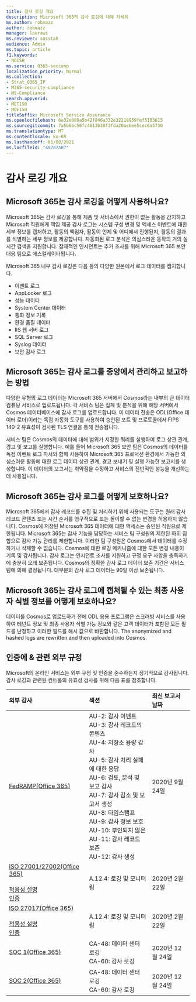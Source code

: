 ```yaml
---
title: 감사 로깅 개요
description: Microsoft 365의 감사 로깅에 대해 자세히
ms.author: robmazz
author: robmazz
manager: laurawi
ms.reviewer: sosstah
audience: Admin
ms.topic: article
f1.keywords:
- NOCSH
ms.service: O365-seccomp
localization_priority: Normal
ms.collection:
- Strat_O365_IP
- M365-security-compliance
- MS-Compliance
search.appverid:
- MET150
- MOE150
titleSuffix: Microsoft Service Assurance
ms.openlocfilehash: 6e32e089a5b42f846a332e32218959fef5103615
ms.sourcegitcommit: 7a5b6bc58fc4613b38f3fda20aebee5cec6a5730
ms.translationtype: MT
ms.contentlocale: ko-KR
ms.lasthandoff: 01/08/2021
ms.locfileid: "49787507"
---
```

# <a name="audit-logging-overview"></a>감사 로깅 개요

## <a name="how-does-microsoft-365-employ-audit-logging"></a>Microsoft 365는 감사 로깅을 어떻게 사용하나요?

Microsoft 365는 감사 로깅을 통해 제품 및 서비스에서 권한이 없는 활동을 감지하고 Microsoft 직원에게 책임 제공 감사 로그는 시스템 구성 변경 및 액세스 이벤트에 대한 세부 정보를 캡처하고, 활동의 책임자, 활동이 언제 및 어디에서 진행된지, 활동의 결과를 식별하는 세부 정보를 제공합니다. 자동화된 로그 분석은 의심스러운 동작의 거의 실시간 검색을 지원합니다. 잠재적인 인시던트는 추가 조사를 위해 Microsoft 365 보안 대응 팀으로 에스컬레이터됩니다.

Microsoft 365 내부 감사 로깅은 다음 등의 다양한 원본에서 로그 데이터를 캡처합니다.

- 이벤트 로그
- AppLocker 로그
- 성능 데이터
- System Center 데이터
- 통화 정보 기록
- 환경 품질 데이터
- IIS 웹 서버 로그
- SQL Server 로그
- Syslog 데이터
- 보안 감사 로그

## <a name="how-does-microsoft-365-centralize-and-report-on-audit-logs"></a>Microsoft 365는 감사 로그를 중앙에서 관리하고 보고하는 방법

다양한 유형의 로그 데이터는 Microsoft 365 서버에서 Cosmos라는 내부의 큰 데이터 컴퓨팅 서비스로 업로드됩니다. 각 서비스 팀은 집계 및 분석을 위해 해당 서버에서 Cosmos 데이터베이스에 감사 로그를 업로드합니다. 이 데이터 전송은 ODL(Office 데이터 로더)이라는 독점 자동화 도구를 사용하여 승인된 포트 및 프로토콜에서 FIPS 140-2 유효성이 검사된 TLS 연결을 통해 전송됩니다.

서비스 팀은 Cosmos의 데이터에 대해 범위가 지정한 쿼리를 실행하여 로그 상관 관계, 경고 및 보고를 실행합니다. 예를 들어 Microsoft 365 보안 팀은 Cosmos의 데이터를 독점 이벤트 로그 파서와 함께 사용하여 Microsoft 365 프로덕션 환경에서 가능한 의심스러운 활동에 대한 로그 데이터 상관 관계, 경고 보내기 및 실행 가능한 보고서를 생성합니다. 이 데이터의 보고서는 취약점을 수정하고 서비스의 전반적인 성능을 개선하는 데 사용됩니다.

## <a name="how-does-microsoft-365-protect-audit-logs"></a>Microsoft 365는 감사 로그를 어떻게 보호하나요?

Microsoft 365에서 감사 레코드를 수집 및 처리하기 위해 사용되는 도구는 원래 감사 레코드 콘텐츠 또는 시간 순서를 영구적으로 또는 돌이할 수 없는 변경을 허용하지 않습니다. Cosmos에 저장된 Microsoft 365 데이터에 대한 액세스는 승인된 직원으로 제한됩니다. Microsoft 365는 감사 기능을 담당하는 서비스 팀 구성원의 제한된 하위 집합으로 감사 기능 관리를 제한합니다. 이러한 팀 구성원은 Cosmos에서 데이터를 수정하거나 삭제할 수 없습니다. Cosmos에 대한 로깅 메커니즘에 대한 모든 변경 내용이 기록 및 감사됩니다. 감사 로그는 인시던트 조사를 지원하고 규정 요구 사항을 충족하기에 충분히 오래 보존됩니다. Cosmos의 정확한 감사 로그 데이터 보존 기간은 서비스 팀에 의해 결정됩니다. 대부분의 감사 로그 데이터는 90일 이상 보존됩니다.

## <a name="how-does-microsoft-365-protect-end-user-identifiable-information-that-may-be-captured-in-audit-logs"></a>Microsoft 365는 감사 로그에 캡처될 수 있는 최종 사용자 식별 정보를 어떻게 보호하나요?

데이터를 Cosmos로 업로드하기 전에 ODL 응용 프로그램은 스크러빙 서비스를 사용하여 테넌트 정보 및 최종 사용자 식별 가능 정보와 같은 고객 데이터가 포함된 모든 필드를 난청하고 이러한 필드를 해시 값으로 바환합니다. The anonymized and hashed logs are rewritten and then uploaded into Cosmos.

## <a name="related-external-regulations--certifications"></a>인증에 & 관련 외부 규정

Microsoft의 온라인 서비스는 외부 규정 및 인증을 준수하는지 정기적으로 감사됩니다. 감사 로깅과 관련된 컨트롤의 유효성 검사를 위해 다음 표를 참조합니다.

| **외부 감사** | **섹션** | **최신 보고서 날짜** |
|:--------------------|:------------|:-----------------------|
| [FedRAMP(Office 365)](https://compliance.microsoft.com/compliancemanager) | AU-2: 감사 이벤트 <br> AU-3: 감사 레코드의 콘텐츠 <br> AU-4: 저장소 용량 감사 <br> AU-5: 감사 처리 실패에 대한 응답 <br> AU-6: 검토, 분석 및 보고 감사 <br> AU-7: 감사 감소 및 보고서 생성 <br> AU-8: 타임스탬프 <br> AU-9: 감사 정보 보호  <br> AU-10: 부인되지 않은 <br> AU-11: 감사 레코드 보존 <br> AU-12: 감사 생성  | 2020년 9월 24일 | 
| [ISO 27001/27002(Office 365)](https://servicetrust.microsoft.com/ViewPage/MSComplianceGuideV3?command=Download&downloadType=Document&downloadId=d7864d4f-e053-4cc4-a964-fa526d07c3be&tab=7027ead0-3d6b-11e9-b9e1-290b1eb4cdeb&docTab=7027ead0-3d6b-11e9-b9e1-290b1eb4cdeb_ISO_Reports) <br><br> [적용성 설명](https://servicetrust.microsoft.com/ViewPage/MSComplianceGuide?command=Download&downloadType=Document&downloadId=8ee1e46b-2ada-4e7b-bb7d-4c55a8cb6fcd&docTab=4ce99610-c9c0-11e7-8c2c-f908a777fa4d_ISO_Reports) <br> [인증](https://servicetrust.microsoft.com/ViewPage/MSComplianceGuideV3?command=Download&downloadType=Document&downloadId=1e84a14a-2468-45ac-9412-5e53250d57ec&tab=7027ead0-3d6b-11e9-b9e1-290b1eb4cdeb&docTab=7027ead0-3d6b-11e9-b9e1-290b1eb4cdeb_ISO_Reports) | A.12.4: 로깅 및 모니터링 | 2020년 2월 22일 |
| [ISO 27017(Office 365)](https://servicetrust.microsoft.com/ViewPage/MSComplianceGuideV3?command=Download&downloadType=Document&downloadId=d7864d4f-e053-4cc4-a964-fa526d07c3be&tab=7027ead0-3d6b-11e9-b9e1-290b1eb4cdeb&docTab=7027ead0-3d6b-11e9-b9e1-290b1eb4cdeb_ISO_Reports) <br><br> [적용성 설명](https://servicetrust.microsoft.com/ViewPage/MSComplianceGuide?command=Download&downloadType=Document&downloadId=8ee1e46b-2ada-4e7b-bb7d-4c55a8cb6fcd&docTab=4ce99610-c9c0-11e7-8c2c-f908a777fa4d_ISO_Reports) <br> [인증](https://servicetrust.microsoft.com/ViewPage/MSComplianceGuideV3?command=Download&downloadType=Document&downloadId=70de0999-5451-43a3-9ef4-761e8fbfb1a3&tab=7027ead0-3d6b-11e9-b9e1-290b1eb4cdeb&docTab=7027ead0-3d6b-11e9-b9e1-290b1eb4cdeb_ISO_Reports) | A.12.4: 로깅 및 모니터링 | 2020년 2월 22일 |
| [SOC 1(Office 365)](https://servicetrust.microsoft.com/ViewPage/MSComplianceGuideV3?command=Download&downloadType=Document&downloadId=90df3f9c-3aaf-4dbf-99d0-ca9f2991721b&tab=7027ead0-3d6b-11e9-b9e1-290b1eb4cdeb&docTab=7027ead0-3d6b-11e9-b9e1-290b1eb4cdeb_SOC_%2F_SSAE_16_Reports) | CA-48: 데이터 센터 로깅 <br> CA-60: 감사 로깅 | 2020년 12월 24일 |
| [SOC 2(Office 365)](https://servicetrust.microsoft.com/ViewPage/MSComplianceGuideV3?command=Download&downloadType=Document&downloadId=a73c1738-7892-42b7-acd3-87b6371c53f6&tab=7027ead0-3d6b-11e9-b9e1-290b1eb4cdeb&docTab=7027ead0-3d6b-11e9-b9e1-290b1eb4cdeb_SOC_%2F_SSAE_16_Reports) | CA-48: 데이터 센터 로깅 <br> CA-60: 감사 로깅 | 2020년 12월 24일|